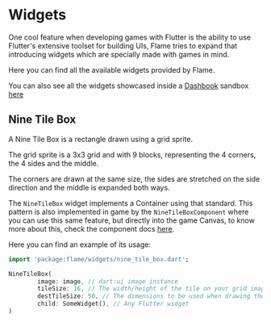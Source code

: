 # Widgets

One cool feature when developing games with Flutter is the ability to use Flutter's extensive toolset for building UIs, Flame tries to expand that introducing widgets which are specially made with games in mind.

Here you can find all the available widgets provided by Flame.

You can also see all the widgets showcased inside a [Dashbook](https://github.com/erickzanardo/dashbook) sandbox [here](/doc/examples/widgets)

## Nine Tile Box

A Nine Tile Box is a rectangle drawn using a grid sprite.

The grid sprite is a 3x3 grid and with 9 blocks, representing the 4 corners, the 4 sides and the middle.

The corners are drawn at the same size, the sides are stretched on the side direction and the middle is expanded both ways.

The `NineTileBox` widget implements a Container using that standard. This pattern is also implemented in game by the `NineTileBoxComponent` where you can use this same feature, but directly into the game Canvas, to know more about this, check the component docs [here](doc/components.md#nine-tile-box-component).

Here you can find an example of its usage:

```dart
import 'package:flame/widgets/nine_tile_box.dart';

NineTileBox(
        image: image, // dart:ui image instance
        tileSize: 16, // The width/height of the tile on your grid image
        destTileSize: 50, // The dimensions to be used when drawing the tile on the canvas
        child: SomeWidget(), // Any Flutter widget
)
```
